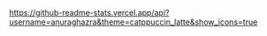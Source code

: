 https://github-readme-stats.vercel.app/api?username=anuraghazra&theme=catppuccin_latte&show_icons=true
